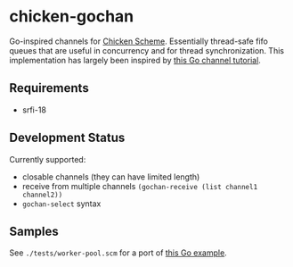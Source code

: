 # chicken-gochan

 [Chicken Scheme]: http://call-cc.org/

Go-inspired channels for [Chicken Scheme]. Essentially thread-safe
fifo queues that are useful in concurrency and for thread
synchronization. This implementation has largely been inspired by
[this Go channel tutorial](https://gobyexample.com/channels).

## Requirements

- srfi-18

## Development Status

Currently supported:

- closable channels (they can have limited length)
- receive from multiple channels `(gochan-receive (list channel1 channel2))`
- `gochan-select` syntax

## Samples

See `./tests/worker-pool.scm` for a port of
[this Go example](https://gobyexample.com/worker-pools).
